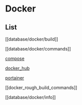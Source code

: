 # Docker

## List

[[database/docker/build]]

[[database/docker/commands]]

[compose](database/docker/compose.md)

[docker_hub](docker_hub.md)

[portainer](portainer.md)

[[docker_rough_build_commands]]

[[database/docker/info]]